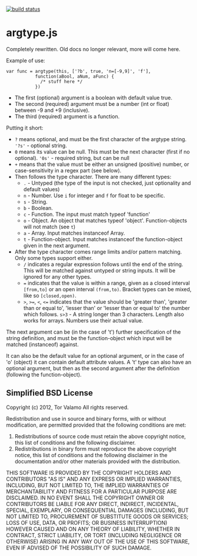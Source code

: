 [![build status](https://secure.travis-ci.org/torvalamo/argtype.js.png)](http://travis-ci.org/torvalamo/argtype.js)
# argtype.js

Completely rewritten. Old docs no longer relevant, more will come here.

Example of use:

    var func = argtype(this, ['?b', true, 'n=[-9,9]', 'f'],
               function(aBool, aNum, aFunc) {
                 /* stuff here */
               })

* The first (optional) argument is a boolean with default value true.
* The second (required) argument must be a number (int or float) between -9 and +9 (inclusive).
* The third (required) argument is a function.

Putting it short:

* `?` means optional, and must be the first character of the argtype string. `'?s'` - optional string.
* `0` means its value can be null. This must be the next character (first if no optional). `'0s'` - required string, but can be null
* `+` means that the value must be either an unsigned (positive) number, or case-sensitivity in a regex part (see below).
* Then follows the type character. There are many different types:
  * `.` - Untyped (the type of the input is not checked, just optionality and default values)
  * `n` - Number. Use `i` for integer and `f` for float to be specific.
  * `s` - String.
  * `b` - Boolean.
  * `c` - Function. The input must match typeof 'function'
  * `o` - Object. An object that matches typeof 'object'. Function-objects will not match (see `t`)
  * `a` - Array. Input matches instanceof Array.
  * `t` - Function-object. Input matches instanceof the function-object given in the next argument.
* After the type character comes range limits and/or pattern matching. Only some types support either.
  * `/` indicates a regular expression follows until the end of the string. This will be matched against untyped or string inputs. It will be ignored for any other types.
  * `=` indicates that the value is within a range, given as a closed interval `[from,to]` or an open interval `(from,to)`. Bracket types can be mixed, like so `[closed,open)`.
  * `>`, `>=`, `<`, `<=` indicates that the value should be 'greater than', 'greater than or equal to', 'lesser than' or 'lesser than or equal to' the number which follows. `s>3` - A string longer than 3 characters. Length also works for arrays. Numbers use their actual value.

The next argument can be (in the case of 't') further specification of the string definition, and must be the function-object which input will be matched (instanceof) against.

It can also be the default value for an optional argument, or in the case of 'o' (object) it can contain default attribute values.
A 't' type can also have an optional argument, but then as the second argument after the definition (following the function-object).

## Simplified BSD License

Copyright (c) 2012, Tor Valamo
All rights reserved.

Redistribution and use in source and binary forms, with or without
modification, are permitted provided that the following conditions are met: 

1. Redistributions of source code must retain the above copyright notice, this
   list of conditions and the following disclaimer. 
2. Redistributions in binary form must reproduce the above copyright notice,
   this list of conditions and the following disclaimer in the documentation
   and/or other materials provided with the distribution. 

THIS SOFTWARE IS PROVIDED BY THE COPYRIGHT HOLDERS AND CONTRIBUTORS "AS IS" AND
ANY EXPRESS OR IMPLIED WARRANTIES, INCLUDING, BUT NOT LIMITED TO, THE IMPLIED
WARRANTIES OF MERCHANTABILITY AND FITNESS FOR A PARTICULAR PURPOSE ARE
DISCLAIMED. IN NO EVENT SHALL THE COPYRIGHT OWNER OR CONTRIBUTORS BE LIABLE FOR
ANY DIRECT, INDIRECT, INCIDENTAL, SPECIAL, EXEMPLARY, OR CONSEQUENTIAL DAMAGES
(INCLUDING, BUT NOT LIMITED TO, PROCUREMENT OF SUBSTITUTE GOODS OR SERVICES;
LOSS OF USE, DATA, OR PROFITS; OR BUSINESS INTERRUPTION) HOWEVER CAUSED AND
ON ANY THEORY OF LIABILITY, WHETHER IN CONTRACT, STRICT LIABILITY, OR TORT
(INCLUDING NEGLIGENCE OR OTHERWISE) ARISING IN ANY WAY OUT OF THE USE OF THIS
SOFTWARE, EVEN IF ADVISED OF THE POSSIBILITY OF SUCH DAMAGE.